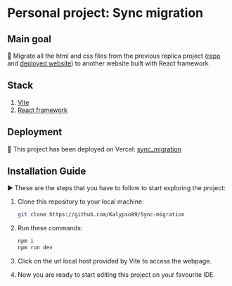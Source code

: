 # Personal project: Sync migration

## Main goal

🎯 Migrate all the html and css files from the previous replica project ([repo](https://github.com/Kalypso89/replica_web) and [deployed website](https://replica-website-sync.pages.dev/)) to another website built with React framework.

## Stack

1. [Vite](https://vitejs.dev/)
2. [React framework](https://es.react.dev/)

## Deployment

🚀 This project has been deployed on Vercel: [sync_migration](https://sync-migration.vercel.app/)

## Installation Guide

▶ These are the steps that you have to follow to start exploring the project:

1. Clone this repository to your local machine:

   ```bash
   git clone https://github.com/Kalypso89/Sync-migration
    ```

2. Run these commands:

    ```bash
    npm i
    npm run dev
    ```

3. Click on the url local host provided by Vite to access the webpage.

4. Now you are ready to start editing this project on your favourite IDE.
